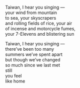 <!--
.. title: Taiwan, I hear you singing
.. slug: taiwan-i-hear-you-singing
.. date: 2023-08-30 18:14:42 UTC-04:00
.. tags: 
.. category: 
.. link: 
.. description: 
.. type: text
-->

Taiwan, I hear you singing —<br>
your wind from mountain<br>
to sea, your skyscrapers<br>
and rolling fields of rice, your air<br>
of incense and motorcycle fumes,<br>
your 7-Elevens and blistering sun<br>

Taiwan, I hear you singing —<br>
there’ve been too many<br>
summers we’ve spent apart<br>
but though we’ve changed<br>
so much since we last met<br>
still<br>
you feel<br>
like home